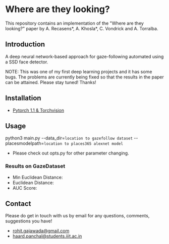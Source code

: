 # Where are they looking?

This repository contains an implementation of the "Where are they looking?" paper by A. Recasens*, A. Khosla*, C. Vondrick and A. Torralba.

## Introduction

A deep neural network-based approach for gaze-following automated using a SSD face detector.

NOTE: This was one of my first deep learning projects and it has some bugs. The problems are currently being fixed so that the results in the paper can be attained. Please stay tuned! Thanks!

## Installation

- [Pytorch 1.1 & Torchvision](https://pytorch.org/)

## Usage

python3 main.py --data_dir=`location to gazefollow dataset` --placesmodelpath=`location to places365 alexnet model`


* Please check out opts.py for other parameter changing.

### Results on GazeDataset

* Min Euclidean Distance:
* Euclidean Distance:
* AUC Score:

## Contact

Please do get in touch with us by email for any questions, comments, suggestions you have!

* rohit.gajawada@gmail.com
* haard.panchal@students.iiit.ac.in

